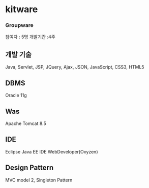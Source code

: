 # kitware
### Groupware

참여자 : 5명
개발기간 :4주

## 개발 기술
Java, Servlet, JSP, JQuery, Ajax, JSON, JavaScript, CSS3, HTML5

## DBMS
Oracle 11g

## Was
Apache Tomcat 8.5

## IDE
Eclipse Java EE IDE WebDeveloper(Oxyzen)

## Design Pattern
MVC model 2, Singleton Pattern
